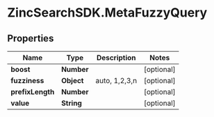 # ZincSearchSDK.MetaFuzzyQuery

## Properties

Name | Type | Description | Notes
------------ | ------------- | ------------- | -------------
**boost** | **Number** |  | [optional] 
**fuzziness** | **Object** | auto, 1,2,3,n | [optional] 
**prefixLength** | **Number** |  | [optional] 
**value** | **String** |  | [optional] 



